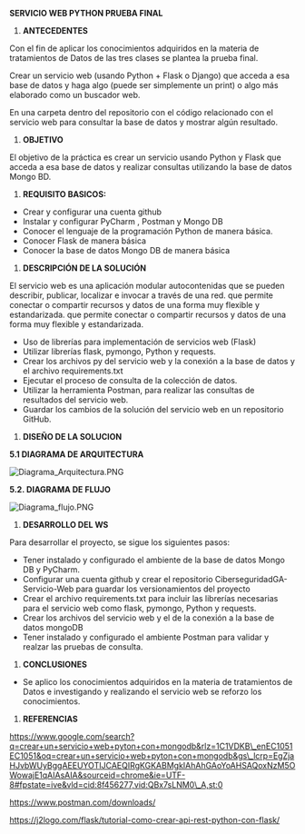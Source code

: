 **SERVICIO WEB PYTHON PRUEBA FINAL**

1. <a name="_toc142936146"></a>**ANTECEDENTES**

Con el fin de aplicar los conocimientos adquiridos en la materia de tratamientos de Datos de las tres clases se plantea la prueba final.

Crear un servicio web (usando Python + Flask o Django) que acceda a esa base de datos y haga algo (puede ser simplemente un print) o algo más elaborado como un buscador web.

En una carpeta dentro del repositorio con el código relacionado con el servicio web para consultar la base de datos y mostrar algún resultado.

1. **OBJETIVO**

El objetivo de la práctica es crear un servicio usando Python y Flask que acceda a esa base de datos y realizar consultas utilizando la base de datos Mongo BD.

1. **REQUISITO BASICOS:**
- Crear y configurar una cuenta github
- Instalar y configurar PyCharm , Postman y Mongo DB
- Conocer el lenguaje de la programación Python de manera básica.
- Conocer Flask de manera básica
- Conocer la base de datos Mongo DB de manera básica
1. **DESCRIPCIÓN DE LA SOLUCIÓN**

El servicio web es una aplicación modular autocontenidas que se pueden describir, publicar, localizar e invocar a través de una red. que permite conectar o compartir recursos y datos de una forma muy flexible y estandarizada. que permite conectar o compartir recursos y datos de una forma muy flexible y estandarizada.

- Uso de librerías para implementación de servicios web (Flask)
- Utilizar librerías flask, pymongo, Python y requests.
- Crear los archivos py del servicio web y la conexión a la base de datos y el archivo requirements.txt
- Ejecutar el proceso de consulta de la colección de datos.
- Utilizar la herramienta Postman, para realizar las consultas de resultados del servicio web.
- Guardar los cambios de la solución del servicio web en un repositorio GitHub.
1. **DISEÑO DE LA SOLUCION**

**5.1 DIAGRAMA DE ARQUITECTURA**

![Diagrama_Arquitectura.PNG](Diagrama%2FDiagrama_Arquitectura.png)

**5.2. DIAGRAMA DE FLUJO**

![Diagrama_flujo.PNG](Diagrama%2FDiagrama_flujo.png)

1. **DESARROLLO DEL WS**

Para desarrollar el proyecto, se sigue los siguientes pasos:

- Tener instalado y configurado el ambiente de la base de datos Mongo DB y PyCharm.
- Configurar una cuenta github y crear el repositorio CiberseguridadGA-Servicio-Web para guardar los versionamientos del proyecto 
- Crear el archivo requirements.txt para incluir las librerías necesarias para el servicio web como flask, pymongo, Python y requests.
- Crear los archivos del servicio web y el de la conexión a la base de datos mongoDB
- Tener instalado y configurado el ambiente Postman para validar y realzar las pruebas de consulta.
1. **CONCLUSIONES**
- Se aplico los conocimientos adquiridos en la materia de tratamientos de Datos e investigando y realizando el servicio web se reforzo los conocimientos.
1. **REFERENCIAS**

https://www.google.com/search?q=crear+un+servicio+web+pyton+con+mongodb&rlz=1C1VDKB\_enEC1051EC1051&oq=crear+un+servicio+web+pyton+con+mongodb&gs\_lcrp=EgZjaHJvbWUyBggAEEUYOTIJCAEQIRgKGKABMgkIAhAhGAoYoAHSAQoxNzM5OWowajE1qAIAsAIA&sourceid=chrome&ie=UTF-8#fpstate=ive&vld=cid:8f456277,vid:QBx7sLNM0\_A,st:0

https://www.postman.com/downloads/ 

https://j2logo.com/flask/tutorial-como-crear-api-rest-python-con-flask/

